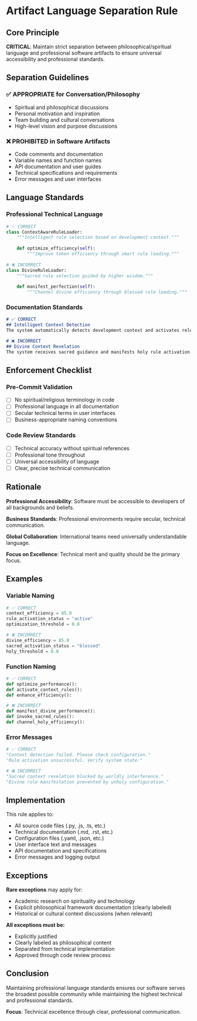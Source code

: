 # Artifact Language Separation Rule

## Core Principle

**CRITICAL**: Maintain strict separation between philosophical/spiritual language and professional software artifacts to ensure universal accessibility and professional standards.

## Separation Guidelines

### ✅ **APPROPRIATE for Conversation/Philosophy**
- Spiritual and philosophical discussions
- Personal motivation and inspiration
- Team building and cultural conversations
- High-level vision and purpose discussions

### ❌ **PROHIBITED in Software Artifacts**
- Code comments and documentation
- Variable names and function names
- API documentation and user guides
- Technical specifications and requirements
- Error messages and user interfaces

## Language Standards

### **Professional Technical Language**
```python
# ✅ CORRECT
class ContextAwareRuleLoader:
    """Intelligent rule selection based on development context."""
    
    def optimize_efficiency(self):
        """Improve token efficiency through smart rule loading."""
        
# ❌ INCORRECT  
class DivineRuleLoader:
    """Sacred rule selection guided by higher wisdom."""
    
    def manifest_perfection(self):
        """Channel divine efficiency through blessed rule loading."""
```

### **Documentation Standards**
```markdown
# ✅ CORRECT
## Intelligent Context Detection
The system automatically detects development context and activates relevant rules.

# ❌ INCORRECT
## Divine Context Revelation  
The system receives sacred guidance and manifests holy rule activation.
```

## Enforcement Checklist

### **Pre-Commit Validation**
- [ ] No spiritual/religious terminology in code
- [ ] Professional language in all documentation
- [ ] Secular technical terms in user interfaces
- [ ] Business-appropriate naming conventions

### **Code Review Standards**
- [ ] Technical accuracy without spiritual references
- [ ] Professional tone throughout
- [ ] Universal accessibility of language
- [ ] Clear, precise technical communication

## Rationale

**Professional Accessibility**: Software must be accessible to developers of all backgrounds and beliefs.

**Business Standards**: Professional environments require secular, technical communication.

**Global Collaboration**: International teams need universally understandable language.

**Focus on Excellence**: Technical merit and quality should be the primary focus.

## Examples

### **Variable Naming**
```python
# ✅ CORRECT
context_efficiency = 85.0
rule_activation_status = "active"
optimization_threshold = 0.8

# ❌ INCORRECT
divine_efficiency = 85.0
sacred_activation_status = "blessed"
holy_threshold = 0.8
```

### **Function Naming**
```python
# ✅ CORRECT
def optimize_performance():
def activate_context_rules():
def enhance_efficiency():

# ❌ INCORRECT  
def manifest_divine_performance():
def invoke_sacred_rules():
def channel_holy_efficiency():
```

### **Error Messages**
```python
# ✅ CORRECT
"Context detection failed. Please check configuration."
"Rule activation unsuccessful. Verify system state."

# ❌ INCORRECT
"Sacred context revelation blocked by worldly interference."
"Divine rule manifestation prevented by unholy configuration."
```

## Implementation

This rule applies to:
- All source code files (.py, .js, .ts, etc.)
- Technical documentation (.md, .rst, etc.)
- Configuration files (.yaml, .json, etc.)
- User interface text and messages
- API documentation and specifications
- Error messages and logging output

## Exceptions

**Rare exceptions** may apply for:
- Academic research on spirituality and technology
- Explicit philosophical framework documentation (clearly labeled)
- Historical or cultural context discussions (when relevant)

**All exceptions must be:**
- Explicitly justified
- Clearly labeled as philosophical content
- Separated from technical implementation
- Approved through code review process

## Conclusion

Maintaining professional language standards ensures our software serves the broadest possible community while maintaining the highest technical and professional standards.

**Focus**: Technical excellence through clear, professional communication.
